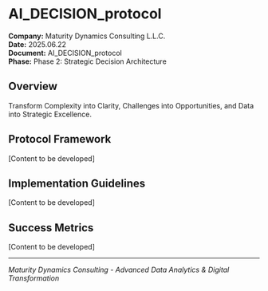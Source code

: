 ﻿# AI_DECISION_protocol

**Company:** Maturity Dynamics Consulting L.L.C.  
**Date:** 2025.06.22  
**Document:** AI_DECISION_protocol  
**Phase:** Phase 2: Strategic Decision Architecture  

## Overview
Transform Complexity into Clarity, Challenges into Opportunities, and Data into Strategic Excellence.

## Protocol Framework
[Content to be developed]

## Implementation Guidelines
[Content to be developed]

## Success Metrics
[Content to be developed]

---
*Maturity Dynamics Consulting - Advanced Data Analytics & Digital Transformation*
